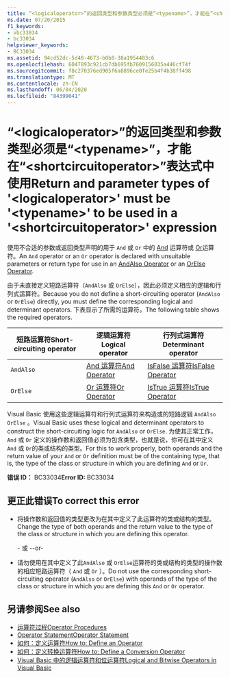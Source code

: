 ```yaml
---
title: “<logicaloperator>”的返回类型和参数类型必须是“<typename>”，才能在“<shortcircuitoperator>”表达式中使用
ms.date: 07/20/2015
f1_keywords:
- vbc33034
- bc33034
helpviewer_keywords:
- BC33034
ms.assetid: 94cd52dc-5d48-4673-b0b8-38a1954483c6
ms.openlocfilehash: 6047893c921cb7db695fb7609156035a446cf74f
ms.sourcegitcommit: f8c270376ed905f6a8896ce0fe25b4f4b38ff498
ms.translationtype: MT
ms.contentlocale: zh-CN
ms.lasthandoff: 06/04/2020
ms.locfileid: "84399041"
---
```

# <a name="return-and-parameter-types-of-logicaloperator-must-be-typename-to-be-used-in-a-shortcircuitoperator-expression"></a><span data-ttu-id="b8382-102">“\<logicaloperator>”的返回类型和参数类型必须是“\<typename>”，才能在“\<shortcircuitoperator>”表达式中使用</span><span class="sxs-lookup"><span data-stu-id="b8382-102">Return and parameter types of '\<logicaloperator>' must be '\<typename>' to be used in a '\<shortcircuitoperator>' expression</span></span>
<span data-ttu-id="b8382-103">使用不合适的参数或返回类型声明的用于 `And` 或 `Or` 中的 [And](../language-reference/operators/andalso-operator.md) 运算符或 [Or](../language-reference/operators/orelse-operator.md)运算符。</span><span class="sxs-lookup"><span data-stu-id="b8382-103">An `And` operator or an `Or` operator is declared with unsuitable parameters or return type for use in an [AndAlso Operator](../language-reference/operators/andalso-operator.md) or an [OrElse Operator](../language-reference/operators/orelse-operator.md).</span></span>  
  
 <span data-ttu-id="b8382-104">由于未直接定义短路运算符（`AndAlso` 或 `OrElse`），因此必须定义相应的逻辑和行列式运算符。</span><span class="sxs-lookup"><span data-stu-id="b8382-104">Because you do not define a short-circuiting operator (`AndAlso` or `OrElse`) directly, you must define the corresponding logical and determinant operators.</span></span> <span data-ttu-id="b8382-105">下表显示了所需的运算符。</span><span class="sxs-lookup"><span data-stu-id="b8382-105">The following table shows the required operators.</span></span>  
  
|<span data-ttu-id="b8382-106">短路运算符</span><span class="sxs-lookup"><span data-stu-id="b8382-106">Short-circuiting operator</span></span>|<span data-ttu-id="b8382-107">逻辑运算符</span><span class="sxs-lookup"><span data-stu-id="b8382-107">Logical operator</span></span>|<span data-ttu-id="b8382-108">行列式运算符</span><span class="sxs-lookup"><span data-stu-id="b8382-108">Determinant operator</span></span>|  
|--------------------------------|----------------------|--------------------------|  
|`AndAlso`|[<span data-ttu-id="b8382-109">And 运算符</span><span class="sxs-lookup"><span data-stu-id="b8382-109">And Operator</span></span>](../language-reference/operators/and-operator.md)|[<span data-ttu-id="b8382-110">IsFalse 运算符</span><span class="sxs-lookup"><span data-stu-id="b8382-110">IsFalse Operator</span></span>](../language-reference/operators/isfalse-operator.md)|  
|`OrElse`|[<span data-ttu-id="b8382-111">Or 运算符</span><span class="sxs-lookup"><span data-stu-id="b8382-111">Or Operator</span></span>](../language-reference/operators/or-operator.md)|[<span data-ttu-id="b8382-112">IsTrue 运算符</span><span class="sxs-lookup"><span data-stu-id="b8382-112">IsTrue Operator</span></span>](../language-reference/operators/istrue-operator.md)|  
  
 <span data-ttu-id="b8382-113">Visual Basic 使用这些逻辑运算符和行列式运算符来构造或的短路逻辑 `AndAlso` `OrElse` 。</span><span class="sxs-lookup"><span data-stu-id="b8382-113">Visual Basic uses these logical and determinant operators to construct the short-circuiting logic for `AndAlso` or `OrElse`.</span></span> <span data-ttu-id="b8382-114">为使其正常工作， `And` 或 `Or` 定义的操作数和返回值必须为包含类型，也就是说，你可在其中定义 `And` 或 `Or`的类或结构的类型。</span><span class="sxs-lookup"><span data-stu-id="b8382-114">For this to work properly, both operands and the return value of your `And` or `Or` definition must be of the containing type, that is, the type of the class or structure in which you are defining `And` or `Or`.</span></span>  
  
 <span data-ttu-id="b8382-115">**错误 ID：** BC33034</span><span class="sxs-lookup"><span data-stu-id="b8382-115">**Error ID:** BC33034</span></span>  
  
## <a name="to-correct-this-error"></a><span data-ttu-id="b8382-116">更正此错误</span><span class="sxs-lookup"><span data-stu-id="b8382-116">To correct this error</span></span>  
  
- <span data-ttu-id="b8382-117">将操作数和返回值的类型更改为在其中定义了此运算符的类或结构的类型。</span><span class="sxs-lookup"><span data-stu-id="b8382-117">Change the type of both operands and the return value to the type of the class or structure in which you are defining this operator.</span></span>  
  
     <span data-ttu-id="b8382-118">\- 或 -</span><span class="sxs-lookup"><span data-stu-id="b8382-118">-or-</span></span>  
  
- <span data-ttu-id="b8382-119">请勿使用在其中定义了此`AndAlso` 或 `OrElse`运算符的类或结构的类型的操作数的相应短路运算符（ `And` 或 `Or` ）。</span><span class="sxs-lookup"><span data-stu-id="b8382-119">Do not use the corresponding short-circuiting operator (`AndAlso` or `OrElse`) with operands of the type of the class or structure in which you are defining this `And` or `Or` operator.</span></span>  
  
## <a name="see-also"></a><span data-ttu-id="b8382-120">另请参阅</span><span class="sxs-lookup"><span data-stu-id="b8382-120">See also</span></span>

- [<span data-ttu-id="b8382-121">运算符过程</span><span class="sxs-lookup"><span data-stu-id="b8382-121">Operator Procedures</span></span>](../programming-guide/language-features/procedures/operator-procedures.md)
- [<span data-ttu-id="b8382-122">Operator Statement</span><span class="sxs-lookup"><span data-stu-id="b8382-122">Operator Statement</span></span>](../language-reference/statements/operator-statement.md)
- [<span data-ttu-id="b8382-123">如何：定义运算符</span><span class="sxs-lookup"><span data-stu-id="b8382-123">How to: Define an Operator</span></span>](../programming-guide/language-features/procedures/how-to-define-an-operator.md)
- [<span data-ttu-id="b8382-124">如何：定义转换运算符</span><span class="sxs-lookup"><span data-stu-id="b8382-124">How to: Define a Conversion Operator</span></span>](../programming-guide/language-features/procedures/how-to-define-a-conversion-operator.md)
- [<span data-ttu-id="b8382-125">Visual Basic 中的逻辑运算符和位运算符</span><span class="sxs-lookup"><span data-stu-id="b8382-125">Logical and Bitwise Operators in Visual Basic</span></span>](../programming-guide/language-features/operators-and-expressions/logical-and-bitwise-operators.md)
